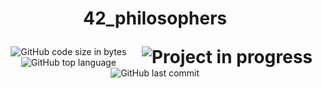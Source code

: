 <h1>
	<p align="center">42_philosophers</p>
	<!-- <img align="right" alt="Final Grade: 84/ 100%" src="https://img.shields.io/badge/-%2084%20%2F%20100-success"> -->
  <img align="right" alt="Project in progress" src="https://img.shields.io/badge/-Project%20In%20Progress-red">
</h1>

<p align="center">
	<img alt="GitHub code size in bytes" src="https://img.shields.io/github/languages/code-size/Justshush/42_philosophers">
	<img alt="GitHub top language" src="https://img.shields.io/github/languages/top/Justshush/42_philosophers">
	<img alt="GitHub last commit" src="https://img.shields.io/github/last-commit/Justshush/42_philosophers">
</p>

<!-- 
<p align="center">
	<img src="https://img.shields.io/github/contributors/Justshush/42_philosophers?style=for-the-badge"/>
	<img src="https://img.shields.io/github/forks/Justshush/42_philosophers?style=for-the-badge"/>
	<img src="https://img.shields.io/github/stars/Justshush/42_philosophers?style=for-the-badge"/>
	<img src="https://img.shields.io/github/issues/Justshush/42_philosophers?style=for-the-badge"/>
	<img src="https://img.shields.io/github/license/Justshush/42_philosophers?style=for-the-badge"/>
</p>

<p align="center">
	<img src="https://forthebadge.com/images/badges/made-with-c.svg"/>
    <img src="https://forthebadge.com/images/badges/not-a-bug-a-feature.svg"/>
</p>  -->
